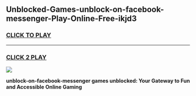 
## Unblocked-Games-unblock-on-facebook-messenger-Play-Online-Free-ikjd3
<h3>
<a href="https://premium76.site?title=unblock-on-facebook-messenger&ref=26A">CLICK TO PLAY</a></h3>
<hr>

<h3>
<a href="https://premium76.site?title=unblock-on-facebook-messenger&ref=26A">CLICK 2 PLAY</a>
  
</h3>

<a href="https://premium76.site?title=unblock-on-facebook-messenger&ref=26A"><img src="https://clearcache.store/games.png"></a>


**unblock-on-facebook-messenger games unblocked: Your Gateway to Fun and Accessible Online Gaming**
